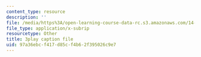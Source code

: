 ```yaml
---
content_type: resource
description: ''
file: /media/https%3A/open-learning-course-data-rc.s3.amazonaws.com/14-772-development-economics-macroeconomics-spring-2013/97a36ebcf417d85cf4b62f395026c9e7_ekWxanQrsz4.srt
file_type: application/x-subrip
resourcetype: Other
title: 3play caption file
uid: 97a36ebc-f417-d85c-f4b6-2f395026c9e7
---
```

